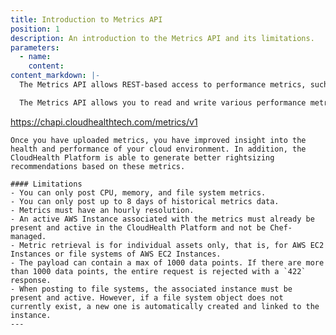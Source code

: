 ```yaml
---
title: Introduction to Metrics API
position: 1
description: An introduction to the Metrics API and its limitations.
parameters:
  - name:
    content:
content_markdown: |-
  The Metrics API allows REST-based access to performance metrics, such as CPU, Memory, and Disk for AWS assets.

  The Metrics API allows you to read and write various performance metrics at this endpoint.
  ```
  https://chapi.cloudhealthtech.com/metrics/v1
  ```
  Once you have uploaded metrics, you have improved insight into the health and performance of your cloud environment. In addition, the CloudHealth Platform is able to generate better rightsizing recommendations based on these metrics.

  #### Limitations
  - You can only post CPU, memory, and file system metrics.
  - You can only post up to 8 days of historical metrics data.
  - Metrics must have an hourly resolution.
  - An active AWS Instance associated with the metrics must already be present and active in the CloudHealth Platform and not be Chef-managed.
  - Metric retrieval is for individual assets only, that is, for AWS EC2 Instances or file systems of AWS EC2 Instances.
  - The payload can contain a max of 1000 data points. If there are more than 1000 data points, the entire request is rejected with a `422` response.
  - When posting to file systems, the associated instance must be present and active. However, if a file system object does not currently exist, a new one is automatically created and linked to the instance.
---
```

